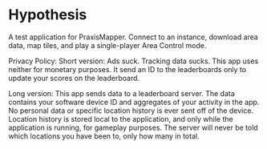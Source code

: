 # Hypothesis
A test application for PraxisMapper. Connect to an instance, download area data, map tiles, and play a single-player Area Control mode.


Privacy Policy:
Short version: Ads suck. Tracking data sucks. This app uses neither for monetary purposes. It send an ID to the leaderboards only to update your scores on the leaderboard.

Long version: This app sends data to a leaderboard server. The data contains your software device ID and aggregates of your activity in the app. No personal data or specific location history is ever sent off of the device. Location history is stored local to the application, and only while the application is running, for gameplay purposes. The server will never be told which locations you have been to, only how many in total.
